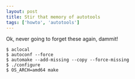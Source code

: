 ```yaml
---
layout: post
title: Stir that memory of autotools
tags: ['howto', 'autotools']
---
```



Ok, never going to forget these again, dammit!

    $ aclocal
    $ autoconf --force
    $ automake --add-missing --copy --force-missing
    $ ./configure
    $ OS_ARCH=amd64 make


